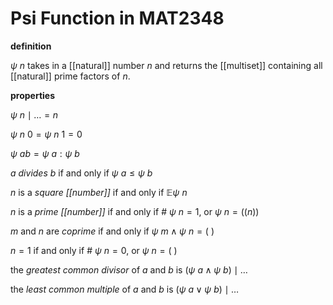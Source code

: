# Psi Function in MAT2348

**definition**

$\psi\ n$ takes in a [[natural]] number $n$ and returns the [[multiset]] containing all [[natural]] prime factors of $n$.

**properties**

$\psi\ n \mid \dots = n$

$\psi\ n\ 0 = \psi\ n\ 1 = 0$

$\psi\ ab = \psi\ a : \psi\ b$

$a$ _divides_ $b$ if and only if $\psi\ a \le \psi\ b$

$n$ is a _square [[number]]_ if and only if $\mathbb E \psi\ n$

$n$ is a _prime [[number]]_ if and only if $\#\ \psi\ n = 1$, or $\psi\ n = ((n))$

$m$ and $n$ are _coprime_ if and only if $\psi\ m \land \psi\ n = (\ )$

$n = 1$ if and only if $\#\ \psi\ n = 0$, or $\psi\ n = (\ )$

the _greatest common divisor_ of $a$ and $b$ is $(\psi\ a \land \psi\ b) \mid \dots$

the _least common multiple_ of $a$ and $b$ is $(\psi\ a \lor \psi\ b) \mid \dots$
